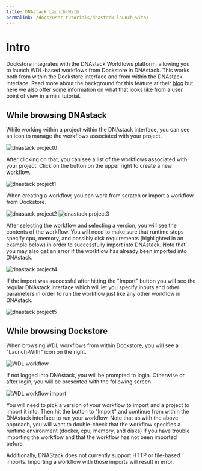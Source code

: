 ```yaml
---
title: DNAstack Launch-With
permalink: /docs/user-tutorials/dnastack-launch-with/
---
```

# Intro

Dockstore integrates with the DNAstack Workflows platform, allowing you to launch WDL-based workflows from Dockstore in DNAstack. This works both from within the Dockstore interface and from within the DNAstack interface. Read more about the background for this feature at their [blog](https://blog.dnastack.com/introducing-workflows-the-new-standard-in-cloud-bioinformatics-787a59b1d5c6) but here we also offer some information on what that looks like from a user point of view in a mini tutorial.

## While browsing DNAstack

While working within a project within the DNAstack interface, you can see an icon to manage the workflows associated with your project. 

![dnastack project0](/assets/images/docs/dnastack/dnastack_projects_0.png)

After clicking on that, you can see a list of the workflows associated with your project. Click on the button on the upper right to create a new workflow.

![dnastack project1](/assets/images/docs/dnastack/dnastack_projects_1.png)

When creating a workflow, you can work from scratch or import a workflow from Dockstore.

![dnastack project2](/assets/images/docs/dnastack/dnastack_projects_2.png)
![dnastack project3](/assets/images/docs/dnastack/dnastack_projects_3.png)

After selecting the workflow and selecting a version, you will see the contents of the workflow. You will need to make sure that runtime steps specify cpu, memory, and possibly disk requirements (highlighted in an example below) in order to successfully import into DNAstack. Note that you may also get an error if the workflow has already been imported into DNAstack.

![dnastack project4](/assets/images/docs/dnastack/dnastack_projects_4.png)

If the import was successful after hitting the "Import" button you will see the regular DNAstack interface which will let you specify inputs and other parameters in order to run the workflow just like any other workflow in DNAstack.  

![dnastack project5](/assets/images/docs/dnastack/dnastack_projects_5.png)



## While browsing Dockstore

When browsing WDL workflows from within Dockstore, you will see a "Launch-With" icon on the right.

![WDL workflow](/assets/images/docs/dnastack/dnastack_from_dockstore1.png)

If not logged into DNAstack, you will be prompted to login. Otherwise or after login, you will be presented with the following screen. 

![WDL workflow import](/assets/images/docs/dnastack/dnastack_from_dockstore2.png)

You will need to pick a version of your workflow to import and a project to import it into.
Then hit the button to "Import" and continue from within the DNAstack interface to run your workflow. 
Note that as with the above approach, you will want to double-check that the workflow specifies a runtime environment (docker, cpu, memory, and disks) if you have trouble importing the workflow and that the workflow has not been imported before. 

Additionally, DNAStack does not currently support HTTP or file-based imports.  Importing a workflow with those imports will result in error.
